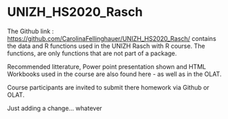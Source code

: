 # UNIZH_HS2020_Rasch
The Github link : https://github.com/CarolinaFellinghauer/UNIZH_HS2020_Rasch/ contains the data and R functions used in the UNIZH Rasch with R course. The functions, are only functions that are not part of a package.

Recommended litterature, Power point presentation shown and HTML Workbooks used in the course are also found here - as well as in the OLAT.

Course participants are invited to submit there homework via Github or OLAT.

Just adding a change...
 whatever
 